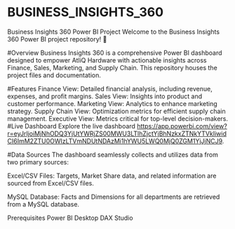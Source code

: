# BUSINESS_INSIGHTS_360

Business Insights 360 Power BI Project
Welcome to the Business Insights 360 Power BI project repository! 🚀

#Overview
Business Insights 360 is a comprehensive Power BI dashboard designed to empower AtliQ Hardware with actionable insights across Finance, Sales, Marketing, and Supply Chain. This repository houses the project files and documentation.

#Features
Finance View: Detailed financial analysis, including revenue, expenses, and profit margins.
Sales View: Insights into product and customer performance.
Marketing View: Analytics to enhance marketing strategy.
Supply Chain View: Optimization metrics for efficient supply chain management.
Executive View: Metrics critical for top-level decision-makers.
#Live Dashboard
Explore the live dashboard https://app.powerbi.com/view?r=eyJrIjoiMjNhODQ3YjUtYWRjZS00MWU3LTlhZjctYjBhNzkxZTNkYTVkIiwidCI6ImM2ZTU0OWIzLTVmNDUtNDAzMi1hYWU5LWQ0MjQ0ZGM1YjJjNCJ9.

#Data Sources
The dashboard seamlessly collects and utilizes data from two primary sources:

Excel/CSV Files: Targets, Market Share data, and related information are sourced from Excel/CSV files.

MySQL Database: Facts and Dimensions for all departments are retrieved from a MySQL database.

Prerequisites
Power BI Desktop
DAX Studio
